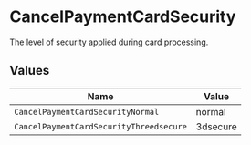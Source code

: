 # CancelPaymentCardSecurity

The level of security applied during card processing.


## Values

| Name                                    | Value                                   |
| --------------------------------------- | --------------------------------------- |
| `CancelPaymentCardSecurityNormal`       | normal                                  |
| `CancelPaymentCardSecurityThreedsecure` | 3dsecure                                |
